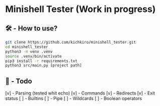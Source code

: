 # Minishell Tester (Work in progress)

## 🛠️ - How to use?

```bash
git clone https://github.com/kichkiro/minishell_tester.git
cd minishell_tester 
python3 -m venv .venv 
source .venv/bin/activate 
pip3 install -r requirements.txt 
python3 src/main.py [project path]
```

## 📝 - Todo

[v] - Parsing (tested whit echo)
[v] - Commands
[v] - Redirects
[v] - Exit status
[ ] - Builtins
[ ] - Pipe
[ ] - Wildcards
[ ] - Boolean operators
